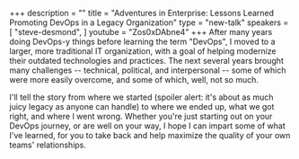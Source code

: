 +++
description = ""
title = "Adventures in Enterprise: Lessons Learned Promoting DevOps in a Legacy Organization"
type = "new-talk"
speakers = [
        "steve-desmond",
]
youtube = "Zos0xDAbne4"
+++
After many years doing DevOps-y things before learning the term "DevOps", I moved to a larger, more traditional IT organization, with a goal of helping modernize their outdated technologies and practices. The next several years brought many challenges -- technical, political, and interpersonal -- some of which were more easily overcome, and some of which, well, not so much.

I'll tell the story from where we started (spoiler alert: it's about as much juicy legacy as anyone can handle) to where we ended up, what we got right, and where I went wrong. Whether you're just starting out on your DevOps journey, or are well on your way, I hope I can impart some of what I've learned, for you to take back and help maximize the quality of your own teams' relationships.
